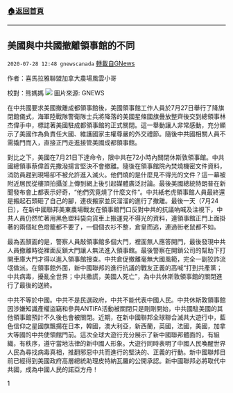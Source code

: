 ###  [:house:返回首頁](https://github.com/ourhimalayas/txt)
---

## 美國與中共國撤離領事館的不同
`2020-07-28 12:48 gnewscanada` [轉載自GNews](https://gnews.org/zh-hant/278502/)

作者：喜馬拉雅聯盟加拿大農場風雲小哥

校對：熊媽媽
![](https://lh3.googleusercontent.com/ls6xWwUoGGd75pbVTNSw9rxBJU3u-NYiG-Zi5W8BQwcRxWrnCgP6_aQn5Q-jPfU0X25lUuawjCdcvugHOQXF7B5Io_k2gIfv8yem-fC3H8DM02sLhR61_CDj7O9vZBpwhY8YNdU)
圖片來源: GNEWS

在中共國要求美國撤離成都領事館後，美國領事館工作人員於7月27日舉行了降旗閉館儀式，海軍陸戰隊警衛隊士兵將降落的美國星條國旗疊放整齊後交到總領事林杰偉手中，標誌著美國駐成都領事館的正式關閉。這一舉動讓人非常感動，充分顯示了美國作為負責任大國、維護國家主權尊嚴的外交禮節。隨後中共國相關人員不需撬門而入，直接正門走進接管美國成都領事館。

對比之下，美國在7月21日下達命令，限中共在72小時內關閉休斯敦領事館。中共國總領事蔡偉首先撒潑揚言堅決不會撤離。隨後在領事館院內焚燒機密文件資料，消防員趕到現場卻不被允許進入滅火。他們燒的是什麼見不得光的文件？這一幕被附近居民從樓頂拍攝並上傳到網上後引起媒體廣泛討論。最後美國總統特朗普在新聞發布會上都表示好奇，“他們究竟燒了什麼文件”。中共紙老虎領事館人員最終還是搬起石頭砸了自己的腳，連夜搬家並灰溜溜的進行了撤離。最後一天（7月24日），在新中國聯邦美東農場戰友在領事館門口反對中共的抗議吶喊及注視下，中共人員仍然忙著用黑色塑料袋向貨車上搬運見不得光的資料，連領事館正門上面掛著的兩個紅色燈籠都不要了，一個個衣衫不整，倉皇而逃，連過街老鼠都不如。

最為丟顏面的是，警察人員敲領事館多個大門，裡面無人應答開門，最後發現中共人員撤離時從裡面反鎖大門讓人無法進入領事館。最後警察在開鎖公司的幫助下打開車庫大門才得以進入領事館搜查。中共倉促撤離毫無大國風範，完全一副狡詐流氓做派。在領事館外面，新中國聯邦的進行抗議的戰友正義的高喊“打到共產黨；中共病毒，擾亂全世界；中共撒謊，美國人死亡”，為中共休斯敦領事館的關閉進行了最後的送終。

中共不等於中國。中共不是民選政府，中共不能代表中國人民。中共休斯敦領事館因涉嫌知識產權盜竊和參與ANTIFA活動被關閉只是剛剛開始，中共國駐美國的其他領事館預計不久後也會被關閉。近期，在新中國聯邦全球聯合滅共大遊行中，藍色信仰之星國旗飄揚在日本，韓國，澳大利亞，新西蘭，英國，法國，美國，加拿大等國的中共使領館門前。這次全球大遊行充分展示了新中國聯邦體面的，有組織，有秩序，遵守當地法律的新中國人形象。大遊行同時表明了中國人民喚醒世界人民為尋找病毒真相，推翻邪惡中共而進行的堅決的、正義的行動。新中國聯邦目前已經得到美國政府高層總統助理皮特納瓦羅的公開承認。新中國聯邦必將取代中共國，成為中國人民的諾亞方舟！

1
